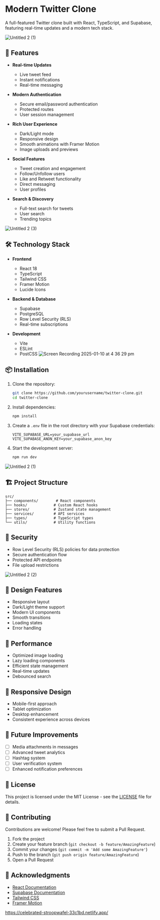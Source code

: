 # Modern Twitter Clone

A full-featured Twitter clone built with React, TypeScript, and Supabase, featuring real-time updates and a modern tech stack.

![Untitled 2 (1)](https://github.com/user-attachments/assets/f3f916b4-614f-4809-a853-3e21f786fb36)
## 🌟 Features

- **Real-time Updates**
  - Live tweet feed
  - Instant notifications
  - Real-time messaging

- **Modern Authentication**
  - Secure email/password authentication
  - Protected routes
  - User session management

- **Rich User Experience**
  - Dark/Light mode
  - Responsive design
  - Smooth animations with Framer Motion
  - Image uploads and previews

- **Social Features**
  - Tweet creation and engagement
  - Follow/Unfollow users
  - Like and Retweet functionality
  - Direct messaging
  - User profiles

- **Search & Discovery**
  - Full-text search for tweets
  - User search
  - Trending topics
 
![Untitled 2 (3)](https://github.com/user-attachments/assets/77172f41-64cc-47cf-974a-dfce0f7170d9)


## 🛠️ Technology Stack

- **Frontend**
  - React 18
  - TypeScript
  - Tailwind CSS
  - Framer Motion
  - Lucide Icons

- **Backend & Database**
  - Supabase
  - PostgreSQL
  - Row Level Security (RLS)
  - Real-time subscriptions

- **Development**
  - Vite
  - ESLint
  - PostCSS
![Screen Recording 2025-01-10 at 4 36 29 pm](https://github.com/user-attachments/assets/c8cc767a-d511-40e6-bd94-c249c51ad4a7)

## 📦 Installation

1. Clone the repository:
   ```bash
   git clone https://github.com/yourusername/twitter-clone.git
   cd twitter-clone
   ```

2. Install dependencies:
   ```bash
   npm install
   ```

3. Create a `.env` file in the root directory with your Supabase credentials:
   ```env
   VITE_SUPABASE_URL=your_supabase_url
   VITE_SUPABASE_ANON_KEY=your_supabase_anon_key
   ```

4. Start the development server:
   ```bash
   npm run dev
   ```

![Untitled 2 (1)](https://github.com/user-attachments/assets/69e62d0b-e356-42d3-a3af-4d8c836cf0c4)

## 🏗️ Project Structure

```
src/
├── components/        # React components
├── hooks/            # Custom React hooks
├── stores/           # Zustand state management
├── services/         # API services
├── types/            # TypeScript types
└── utils/            # Utility functions
```

## 🔐 Security

- Row Level Security (RLS) policies for data protection
- Secure authentication flow
- Protected API endpoints
- File upload restrictions
  
![Untitled 2 (2)](https://github.com/user-attachments/assets/a08b9181-6ba7-4b90-ba4f-c48ae94fbe1f)

## 🎨 Design Features

- Responsive layout
- Dark/Light theme support
- Modern UI components
- Smooth transitions
- Loading states
- Error handling

## 🚀 Performance

- Optimized image loading
- Lazy loading components
- Efficient state management
- Real-time updates
- Debounced search

## 📱 Responsive Design

- Mobile-first approach
- Tablet optimization
- Desktop enhancement
- Consistent experience across devices

## 🧪 Future Improvements

- [ ] Media attachments in messages
- [ ] Advanced tweet analytics
- [ ] Hashtag system
- [ ] User verification system
- [ ] Enhanced notification preferences

## 📄 License

This project is licensed under the MIT License - see the [LICENSE](LICENSE) file for details.

## 🤝 Contributing

Contributions are welcome! Please feel free to submit a Pull Request.

1. Fork the project
2. Create your feature branch (`git checkout -b feature/AmazingFeature`)
3. Commit your changes (`git commit -m 'Add some AmazingFeature'`)
4. Push to the branch (`git push origin feature/AmazingFeature`)
5. Open a Pull Request

## 🙏 Acknowledgments

- [React Documentation](https://reactjs.org/)
- [Supabase Documentation](https://supabase.io/docs)
- [Tailwind CSS](https://tailwindcss.com/)
- [Framer Motion](https://www.framer.com/motion/)

  
https://celebrated-stroopwafel-33c1bd.netlify.app/
